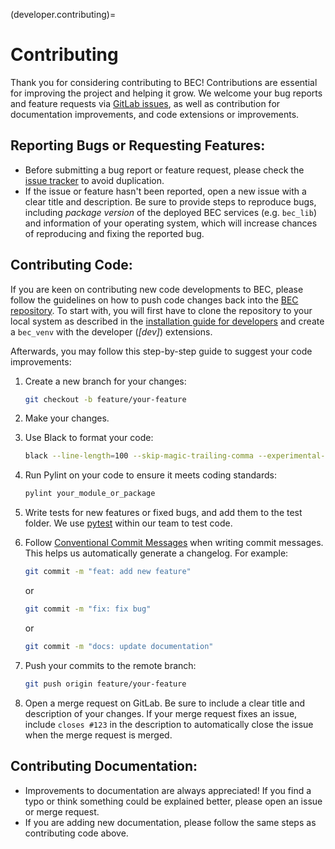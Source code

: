 (developer.contributing)=
# Contributing

Thank you for considering contributing to BEC! Contributions are essential for improving the project and helping it grow. 
We welcome your bug reports and feature requests via [GitLab issues](https://gitlab.psi.ch/bec/bec/-/issues?sort=created_date&state=opened), as well as contribution for documentation improvements, and code extensions or improvements.

## Reporting Bugs or Requesting Features:

- Before submitting a bug report or feature request, please check the [issue tracker](https://gitlab.psi.ch/bec/bec/issues) to avoid duplication.
- If the issue or feature hasn't been reported, open a new issue with a clear title and description. Be sure to provide steps to reproduce bugs, including _package version_ of the deployed BEC services (e.g. `bec_lib`) and information of your operating system, which will increase chances of reproducing and fixing the reported bug.

## Contributing Code:

If you are keen on contributing new code developments to BEC, please follow the guidelines on how to push code changes back into the [BEC repository](https://gitlab.psi.ch/bec).
To start with, you will first have to clone the repository to your local system as described in the [installation guide for developers](#developer.install_developer_env) and create a `bec_venv` with the developer (_[dev]_) extensions.

Afterwards, you may follow this step-by-step guide to suggest your code improvements:

1. Create a new branch for your changes:

    ```bash
    git checkout -b feature/your-feature
    ```

2. Make your changes.

3. Use Black to format your code:

    ```bash
    black --line-length=100 --skip-magic-trailing-comma --experimental-string-processing .
    ```

4. Run Pylint on your code to ensure it meets coding standards:

    ```bash
    pylint your_module_or_package
    ```

5. Write tests for new features or fixed bugs, and add them to the test folder. 
We use [pytest](https://github.com/pytest-dev/pytest) within our team to test code. 

6. Follow [Conventional Commit Messages](https://www.conventionalcommits.org/en/v1.0.0/) when writing commit messages. This helps us automatically generate a changelog. For example:

    ```bash
    git commit -m "feat: add new feature"
    ```

    or

    ```bash
    git commit -m "fix: fix bug"
    ```

    or

    ```bash
    git commit -m "docs: update documentation"
    ```

7. Push your commits to the remote branch:

    ```bash
    git push origin feature/your-feature
    ```

8. Open a merge request on GitLab. Be sure to include a clear title and description of your changes. If your merge request fixes an issue, include `closes #123` in the description to automatically close the issue when the merge request is merged.

## Contributing Documentation:

- Improvements to documentation are always appreciated! If you find a typo or think something could be explained better, please open an issue or merge request.
- If you are adding new documentation, please follow the same steps as contributing code above.